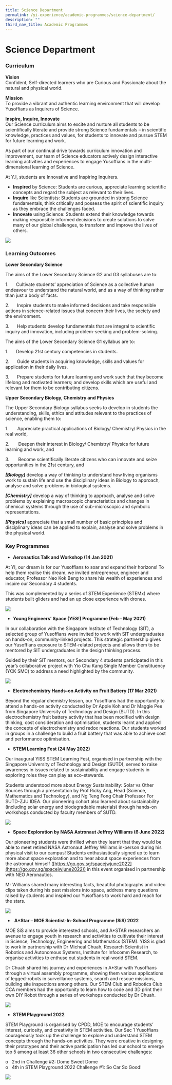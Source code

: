 ```yaml
---
title: Science Department
permalink: /yi-experience/academic-programmes/science-department/
description: ""
third_nav_title: Academic Programmes
---
```

# **Science Department**

### Curriculum

**Vision**    
Confident, Self-directed learners who are Curious and Passionate about the natural and physical world.

**Mission**    
To provide a vibrant and authentic learning environment that will develop Yusoffians as Inquirers of Science.

**Inspire, Inquire, Innovate**    
Our Science curriculum aims to excite and nurture all students to be scientifically literate and provide strong Science fundamentals – in scientific knowledge, practices and values, for students to innovate and pursue STEM for future learning and work.

As part of our continual drive towards curriculum innovation and improvement, our team of Science educators actively design interactive learning activities and experiences to engage Yusoffians in the multi-dimensional learning of Science.

At Y.I, students are Innovative and Inspiring Inquirers.

*   **Inspired**&nbsp;by Science: Students are curious, appreciate learning scientific concepts and regard the subject as relevant to their lives.
*   **Inquire**&nbsp;like Scientists: Students are grounded in strong Science fundamentals, think critically and possess the spirit of scientific inquiry as they embrace the challenges faced.
*   **Innovate**&nbsp;using Science: Students extend their knowledge towards making responsible informed decisions to create solutions to solve many of our global challenges, to transform and improve the lives of others.

![](/images/sci%20poster.jpg)

### Learning Outcomes

**Lower Secondary Science**

The aims of the Lower Secondary Science G2 and G3 syllabuses are to:

1.      Cultivate students’ appreciation of Science as a collective human endeavour to understand the natural world, and as a way of thinking rather than just a body of facts.

2.      Inspire students to make informed decisions and take responsible actions in science-related issues that concern their lives, the society and the environment.

3.      Help students develop fundamentals that are integral to scientific inquiry and innovation, including problem-seeking and problem-solving.



The aims of the Lower Secondary Science G1 syllabus are to:

1.      Develop 21st century competencies in students.

2.      Guide students in acquiring knowledge, skills and values for application in their daily lives.

3.      Prepare students for future learning and work such that they become lifelong and motivated learners; and develop skills which are useful and relevant for them to be contributing citizens.



**Upper Secondary Biology, Chemistry and Physics**

The Upper Secondary Biology syllabus seeks to develop in students the understanding, skills, ethics and attitudes relevant to the practices of science, enabling them to:


1.       Appreciate practical applications of Biology/ Chemistry/ Physics in the real world,

2.       Deepen their interest in Biology/ Chemistry/ Physics for future learning and work, and

3.       Become scientifically literate citizens who can innovate and seize opportunities in the 21st century, and
  


**_\[Biology\]_**&nbsp;develop a way of thinking to understand how living organisms work to sustain life and use the disciplinary ideas in Biology to approach, analyse and solve problems in biological systems.

**_\[Chemistry\]_**&nbsp;develop a way of thinking to approach, analyse and solve problems by explaining macroscopic characteristics and changes in chemical systems through the use of sub-microscopic and symbolic representations.

**_\[Physics\]_**&nbsp;appreciate that a small number of basic principles and disciplinary ideas can be applied to explain, analyse and solve problems in the physical world.

### Key Programmes

*   **Aeronautics Talk and Workshop (14 Jan 2021)**

At YI, our dream is for our Yusoffians to soar and expand their horizons! To help them realise this dream, we invited entrepreneur, engineer and educator, Professor Neo Kok Beng to share his wealth of experiences and inspire our Secondary 4 students.

This was complemented by a series of STEM Experience (STEMx) where students built gliders and had an up close experience with drones.

![](/images/sci.jpg)

*   **Young Engineers’ Space (YES!) Programme (Feb – May 2021)**

In our collaboration with the Singapore Institute of Technology (SIT), a selected group of Yusoffians were invited to work with SIT undergraduates on hands-on, community-linked projects. This strategic partnership gives our Yusoffians exposure to STEM-related projects and allows them to be mentored by SIT undergraduates in the design thinking process.

Guided by their SIT mentors, our Secondary 4 students participated in this year’s collaborative project with Yio Chu Kang Single Member Constituency (YCK SMC) to address a need highlighted by the community.

![](/images/sci1.jpg)

*   **Electrochemistry Hands-on Activity on Fruit Battery (17 Mar 2021)**

Beyond the regular chemistry lesson, our Yusoffians had the opportunity to attend a hands-on activity conducted by Dr Apple Koh and Dr Maggie Pee from Singapore University of Technology and Design (SUTD). In this electrochemistry fruit battery activity that has been modified with design thinking, cost consideration and optimisation, students learnt and applied the concepts of electrochemistry and redox reactions. Our students worked in groups in a challenge to build a fruit battery that was able to achieve cost and performance optimisation.

* **STEM Learning Fest (24 May 2022)**

Our inaugural YISS STEM Learning Fest, organised in partnership with the Singapore University of Technology and Design (SUTD), served to raise awareness in issues related to sustainability and engage students in exploring roles they can play as eco-stewards.

Students understood more about Energy Sustainability: Solar vs Other Sources through a presentation by Prof Ricky Ang,&nbsp;Head (Science, Mathematics and Technology), and Ng Teng Fong Chair Professor For SUTD-ZJU IDEA. Our pioneering cohort also learned about sustainability (including solar energy and biodegradable materials) through hands-on workshops conducted by faculty members of SUTD.

![](/images/sci2.jpg)

* **Space Exploration by NASA Astronaut Jeffrey Williams (6 June 2022)**

Our pioneering students were thrilled when they learnt that they would be able to meet retired NASA Astronaut Jeffrey Williams in-person during his physical visit to our campus! Students enthusiastically signed up to learn more about space exploration and to hear about space experiences from the astronaut himself ([https://go.gov.sg/spacejwjune2022](https://go.gov.sg/spacejwjune2022)) in this event organised in partnership with NEO Aeronautics.

Mr Williams shared many interesting facts, beautiful photographs and video clips taken during his past missions into space, address many questions raised by students and inspired our Yusoffians to work hard and reach for the stars.

![](/images/sci3.jpg)

* &nbsp;**A\*Star – MOE Scientist-In-School Programme (SiS) 2022**

MOE SiS aims to provide interested schools, and A\*STAR researchers an avenue to engage youth in research and activities to cultivate their interest in Science, Technology, Engineering and Mathematics (STEM). YISS is glad to work in partnership with Dr Micheal Chuah, Research Scientist in Robotics and Autonomous Systems, Institute for Infocomm Research, to organise activities to enthuse out students in real-world STEM.

Dr Chuah shared his journey and experiences in A\*Star with Yusoffians through a virtual assembly programme, showing them various applications of legged-robots in surveillance systems, search and rescue missions, building site inspections among others. Our STEM Club and Robotics Club CCA members had the opportunity to learn how to code and 3D print their own DIY Robot through a series of workshops conducted by Dr Chuah.

![](/images/sci4.jpg)

* **STEM Playground 2022**

STEM Playground is organised by CPDD, MOE to encourage students’ interest, curiosity, and creativity in STEM activities. Our Sec 1 Yusoffians courageously took up the challenge to explore and understand STEM concepts through the hands-on activities. They were creative in designing their prototypes and their active participation has led our school to emerge top 5 among at least 36 other schools in two consecutive challenges:

o&nbsp;&nbsp;&nbsp;2nd&nbsp;in Challenge #2: Dome Sweet Dome    
o&nbsp;&nbsp;&nbsp;4th&nbsp;in STEM Playground 2022 Challenge #1: So Car So Good!


![](/images/sci5.jpg)